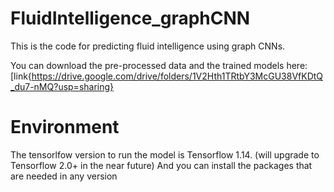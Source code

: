# FluidIntelligence_graphCNN
This is the code for predicting fluid intelligence using graph CNNs.

You can download the pre-processed data and the trained models here:
[link{https://drive.google.com/drive/folders/1V2Hth1TRtbY3McGU38VfKDtQ_du7-nMQ?usp=sharing}


# Environment
The tensorlfow version to run the model is Tensorflow 1.14.  (will upgrade to Tensorflow 2.0+ in the near future)
And you can install the packages that are needed in any version


